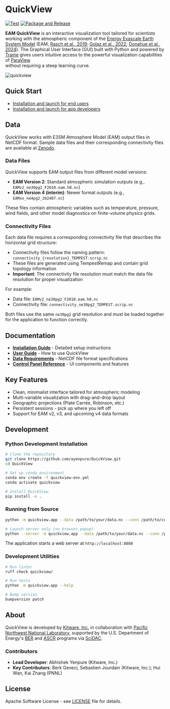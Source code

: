# QuickView

[![Test](https://github.com/ayenpure/QuickView/actions/workflows/test.yml/badge.svg)](https://github.com/ayenpure/QuickView/actions/workflows/test.yml)
[![Package and Release](https://github.com/ayenpure/QuickView/actions/workflows/package-and-release.yml/badge.svg)](https://github.com/ayenpure/QuickView/actions/workflows/package-and-release.yml)

**EAM QuickView** is an interactive visualization tool
tailored for scientists working with the atmospheric component of the
[Energy Exascale Earth System Model](https://e3sm.org/) (EAM, 
[Rasch et al., 2019](https://doi.org/10.1029/2019MS001629);
[Golaz et al., 2022](https://doi.org/10.1029/2022MS003156);
[Donahue et al., 2024](10.1029/2024MS004314)).
The Graphical User Interface (GUI) built with Python and
powered by [Trame](https://www.kitware.com/trame/)
gives users intuitive access to the powerful visualization capabilities of
[ParaView](https://www.paraview.org/)  
without requiring a steep learning curve.

![quickview](docs/images/main.png)

## Quick Start

- [Installation and launch for end users](docs/setup/for_end_users.md)
- [Installation and launch for app developers](docs/setup/for_app_developers.md)

## Data

QuickView works with E3SM Atmosphere Model (EAM) output files in NetCDF format.
Sample data files and their corresponding connectivity files are available at
[Zenodo](https://zenodo.org/records/16895849).

### Data Files

QuickView supports EAM output files from different model versions:

- **EAM Version 2**: Standard atmospheric simulation outputs (e.g.,
  `EAMv2_ne30pg2_F2010.eam.h0.nc`)
- **EAM Version 4 (interim)**: Newer format outputs (e.g.,
  `EAMxx_ne4pg2_202407.nc`)

These files contain atmospheric variables such as temperature, pressure, wind
fields, and other model diagnostics on finite-volume physics grids.

### Connectivity Files

Each data file requires a corresponding connectivity file that describes the
horizontal grid structure:

- Connectivity files follow the naming pattern:
  `connectivity_{resolution}_TEMPEST.scrip.nc`
- These files are generated using TempestRemap and contain grid topology
  information
- **Important**: The connectivity file resolution must match the data file
  resolution for proper visualization

For example:

- Data file: `EAMv2_ne30pg2_F2010.eam.h0.nc`
- Connectivity file: `connectivity_ne30pg2_TEMPEST.scrip.nc`

Both files use the same `ne30pg2` grid resolution and must be loaded together
for the application to function correctly.

## Documentation

- **[Installation Guide](docs/setup/requirements.md)** - Detailed setup
  instructions
- **[User Guide](docs/userguide/launch.md)** - How to use QuickView
- **[Data Requirements](docs/data-requirements.md)** - NetCDF file format
  specifications
- **[Control Panel Reference](docs/userguide/control_panel.md)** - UI components
  and features

## Key Features

- Clean, minimalist interface tailored for atmospheric modeling
- Multi-variable visualization with drag-and-drop layout
- Geographic projections (Plate Carrée, Robinson, etc.)
- Persistent sessions - pick up where you left off
- Support for EAM v2, v3, and upcoming v4 data formats

## Development

### Python Development Installation

```bash
# Clone the repository
git clone https://github.com/ayenpure/QuickView.git
cd QuickView

# Set up conda environment
conda env create -f quickview-env.yml
conda activate quickview

# Install QuickView
pip install -e .
```

### Running from Source

```bash
python -m quickview.app --data /path/to/your/data.nc --conn /path/to/connectivity.nc

# Launch server only (no browser popup)
python --server -m quickview.app --data /path/to/your/data.nc --conn /path/to/connectivity.nc
```

The application starts a web server at `http://localhost:8080`

### Development Utilities

```bash
# Run linter
ruff check quickview/

# Run tests
python -m quickview.app --help

# Bump version
bumpversion patch
```

## About

QuickView is developed by [Kitware, Inc.](https://www.kitware.com/) in
collaboration with
[Pacific Northwest National Laboratory](https://www.pnnl.gov/), supported by the
U.S. Department of Energy's
[BER](https://www.energy.gov/science/ber/biological-and-environmental-research)
and
[ASCR](https://www.energy.gov/science/ascr/advanced-scientific-computing-research)
programs via [SciDAC](https://www.scidac.gov/).

### Contributors

- **Lead Developer**: Abhishek Yenpure (Kitware, Inc.)
- **Key Contributors**: Berk Geveci, Sebastien Jourdain (Kitware, Inc.); Hui
  Wan, Kai Zhang (PNNL)

## License

Apache Software License - see [LICENSE](LICENSE) file for details.
